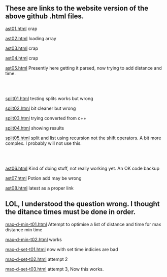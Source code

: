 
## These are links to the website version of the above github .html files.


[ast01.html](https://hpssjellis.github.io/fred/public/eth/ast01.html)     crap

[ast02.html](https://hpssjellis.github.io/fred/public/eth/ast02.html)      loading array

[ast03.html](https://hpssjellis.github.io/fred/public/eth/ast03.html)     crap

[ast04.html](https://hpssjellis.github.io/fred/public/eth/ast04.html)     crap

[ast05.html](https://hpssjellis.github.io/fred/public/eth/ast05.html)     Presently here getting it parsed, now trying to add distance and time. 

<br><br>

[split01.html](https://hpssjellis.github.io/fred/public/eth/split01.html)  testing splits works but wrong

[split02.html](https://hpssjellis.github.io/fred/public/eth/split02.html)  bit cleaner   but wrong

[split03.html](https://hpssjellis.github.io/fred/public/eth/split03.html)  trying converted from c++

[split04.html](https://hpssjellis.github.io/fred/public/eth/split04.html)  showing results

[split05.html](https://hpssjellis.github.io/fred/public/eth/split05.html)  split and list using recursion not the shift operators. A bit more complex. I probably will not use this.


<br><br>

[ast06.html](https://hpssjellis.github.io/fred/public/eth/ast06.html)  Kind of doing stuff, not really working yet. An OK code backup 



[ast07.html](https://hpssjellis.github.io/fred/public/eth/ast07.html)   Potion add may be wrong

[ast08.html](https://hpssjellis.github.io/fred/public/eth/ast08.html)   latest as a proper link


## LOL, I understood the question wrong. I thought the ditance times must be done in order.

[max-d-min-t01.html](https://hpssjellis.github.io/fred/public/eth/max-d-min-t01.html)  Attempt to optimise a list of distance and time for max distance min time


[max-d-min-t02.html](https://hpssjellis.github.io/fred/public/eth/max-d-min-t02.html)  works


[max-d-set-t01.html](https://hpssjellis.github.io/fred/public/eth/max-d-set-t01.html)  now with set time indicies are bad

[max-d-set-t02.html](https://hpssjellis.github.io/fred/public/eth/max-d-set-t02.html)  attempt 2


[max-d-set-t03.html](https://hpssjellis.github.io/fred/public/eth/max-d-set-t03.html)  attempt 3, Now this works.
 



